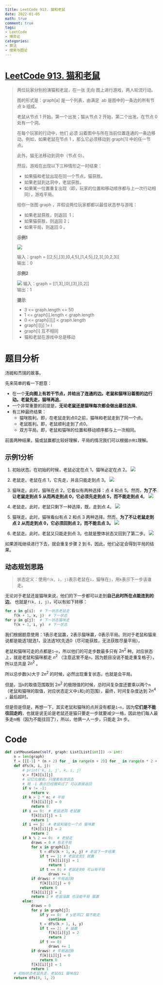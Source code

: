```yaml
---
title: LeetCode 913. 猫和老鼠
date: 2022-01-05
math: true
comment: true
tags:
- LeetCode
- 博弈论
categories:
- 算法
- 搜索与图论
---
```


# [LeetCode 913. 猫和老鼠](https://leetcode.cn/problems/cat-and-mouse/)

> 两位玩家分别扮演猫和老鼠，在一张 无向 图上进行游戏，两人轮流行动。
> 
> 图的形式是：graph[a] 是一个列表，由满足  ab 是图中的一条边的所有节点 b 组成。
> 
> 老鼠从节点 1 开始，第一个出发；猫从节点 2 开始，第二个出发。在节点 0 处有一个洞。
> 
> 在每个玩家的行动中，他们 必须 沿着图中与所在当前位置连通的一条边移动。例如，如果老鼠在节点 1 ，那么它必须移动到 graph[1] 中的任一节点。
> 
> 此外，猫无法移动到洞中（节点 0）。
> 
> 然后，游戏在出现以下三种情形之一时结束：
> 
> - 如果猫和老鼠出现在同一个节点，猫获胜。
> - 如果老鼠到达洞中，老鼠获胜。
> - 如果某一位置重复出现（即，玩家的位置和移动顺序都与上一次行动相同），游戏平局。
> 
> 给你一张图 graph ，并假设两位玩家都都以最佳状态参与游戏：
> 
> - 如果老鼠获胜，则返回  1；
> - 如果猫获胜，则返回 2；
> - 如果平局，则返回 0 。
> 
> **示例1**
> 
> ![](/assets/1215dc62-1fe1-41e0-8c32-4d53dab7a048.jpg)
> 
> 输入：graph = [[2,5],[3],[0,4,5],[1,4,5],[2,3],[0,2,3]]  
> 输出：0
> 
> **示例2**
> 
> ![](/assets/01bb57a8-d7d5-41fc-acd7-7718c0bfb6aa.jpg)
> 输入：graph = [[1,3],[0],[3],[0,2]]  
> 输出：1
> 
> **提示**
> - 3 <= graph.length <= 50  
> - 1 <= graph[i].length < graph.length  
> - 0 <= graph[i][j] < graph.length  
> - graph[i][j] != i  
> - graph[i] 互不相同  
> - 猫和老鼠在游戏中总是移动
# 题目分析
汤姆和杰瑞的故事。

先来简单的看一下题意：
- 在一个**无向图上有若干节点，并给出了连通的边。老鼠和猫咪沿着图的边行动。老鼠先走，猫咪再追**。
- 一个非常重要的前提是，**无论老鼠还是猫咪每次都会做出最佳选择**。
- 有三种最终结果：
  - 猫咪胜利。即，在老鼠走到点0之前，猫咪和老鼠走到了同一个点。
  - 老鼠胜利。即，老鼠顺利走到了点0。
  - 双方平局。即，老鼠和猫咪的位置和移动顺序都与上一次相同。

前面两种结果，猫或鼠赢都比较好理解，平局的情况我们可以根据`示例1`理解。

## 示例1分析
1. 初始状态。在初始的时候，老鼠必定在点 1，猫咪必定在点 2。
   ![](/assets/7011b004-4f6a-4db2-9d8a-200f46b15ffd.png)

2. 老鼠走。老鼠在点 1，它先走，并且只能走到点 3。
   ![](/assets/4978b95b-74b4-4aef-8a70-3737e7522e30.png)
3. 猫咪走。此时，猫咪在点 2，它看似有两种选择：点 4 和点 5。然而，**为了不让老鼠走到点 5 从而再走到点 0，它必须先走到点 5，而不能走到点 4**。
   ![](/assets/b19291d9-bd83-4f24-925d-14e256a1d3e5.png)
4. 老鼠走。此时，老鼠只剩下一种选择，既，走到点 4。
   ![](/assets/6e1afef1-5adb-49e8-9536-01d61d0c477e.png)
5. 猫咪走。此时，猫咪看似有点 2 和点 3 两种选择。然而，**为了不让老鼠走到点 2 从而走到点 0，它必须回到点 2，而不能去点 3。**
   ![](/assets/c556b94b-852f-40e1-b11e-bba951a443ea.png)
6. 老鼠走。此时，老鼠又只能走到点 3。也就是整体状态又回到了第二步。
   ![](/assets/4978b95b-74b4-4aef-8a70-3737e7522e30.png)

如果游戏继续进行下去，就会重复步骤 2 到 6，因此，他们必定会得到平局的结果。

## 动态规划思路
> 状态定义：使用`f(k, i, j)`表示老鼠在`i`，猫咪在`j`，用`k`表示下一步该谁走。

无论对于老鼠还是猫咪来说，他们的下一步都可以走到**自己此时所在点能连到的边**。
也就是`f(k, i, j)`，可以有如下转移：
```python
for x in g[i]:  # 下一状态老鼠走
    f(k + 1, x, j)  # 下一状态
for y in g[j]:  # 下一状态猫咪走
    f(k + 1, i, y)  # 下一状态
```

我们根据题意使用：1表示老鼠赢，2表示猫咪赢，0表示平局。则对于老鼠和猫来说都是能选1就选1，没法选1优先选0（尽可能获胜，无法获胜尽量平局）。

老鼠和猫咪可走的点都是`1~n`，所以他们的可走步数最多只有 $2{n^2}$ 种。对应状态上，就是老鼠和猫咪都走 ${n^2}$ （注意这里不是`n`，因为题目没说不能走重复格子），所以总共是 $2{n^2}$ 。

所以总步数(`k`)大于 $2{n^2}$ 的时候，必然出现重复状态，也就是会平局。

但是，当`k`的取值范围取到 $2{n^2}$ 的极限值的时候，总时间复杂度还要乘以两个`n`（老鼠和猫咪的取值，对应状态定义中`i`和`j`的范围），最终，时间复杂度达到 $2{n^4}$ ，最后超时。

但是但是但是，再想一下，其实老鼠和猫咪的点并没有都是`1~n`，因为**它们是不能往回走的**，也就是说无论是老鼠还是猫只要走一步就要减少一格，因此他们每人最多走n格（因为不能往回了），所以，他俩一人一步，只能走 $2{n}$ 步。

# Code
```python
def catMouseGame(self, graph: List[List[int]]) -> int:
    n = len(graph)
    f = [[[-1] * (n + 2) for _ in range(n + 2)] for _ in range(n * 2 + 2)]
    def dfs(k, i, j):
        # print('k, i, j', k, i, j)
        v = f[k][i][j]
        # 记忆化搜索，只搜索有效状态 
        # 用 -1 表示已经搜索过了 可以直接返回
        if v != -1:
            return v
        if k > 2 * n: # 平局
            f[k][i][j] = 0
            return 0
        if i == 0:  # 老鼠进洞 老鼠赢
            f[k][i][j] = 1
            return 1
        if i == j:  # 老鼠和猫在一个点 猫咪赢
            f[k][i][j] = 2
            return 2
        if k % 2 == 0:  # 老鼠走
            draws = 0 # 有无平局
            for x in graph[i]:
                t = dfs(k + 1, x, j) # 老鼠下一步结果
                if t == 1: # 老鼠走到1 就赢
                    f[k][i][j] = 1
                    return 1
                if t == 0: # 老鼠走到0 可以有平局
                    draws += 1
            if draws: # 平局返回0
                f[k][i][j] = 0
                return 0
            f[k][i][j] = 2
            return 2 # 老鼠没赢 也没能平局 猫赢
        else:
            draws = 0
            for y in graph[j]:
                if y == 0:  # y是洞口 猫不能走
                    continue
                t = dfs(k + 1, i, y)
                if t == 2:  # 猫赢
                    f[k][i][j] = 2
                    return 2
                if t == 0:
                    draws += 1
            if draws: # 平局返回0
                f[k][i][j] = 0
                return 0
            f[k][i][j] = 1
            return 1
    # 初始状态老鼠先走，老鼠在1 猫咪在2
    return dfs(0, 1, 2)
```









